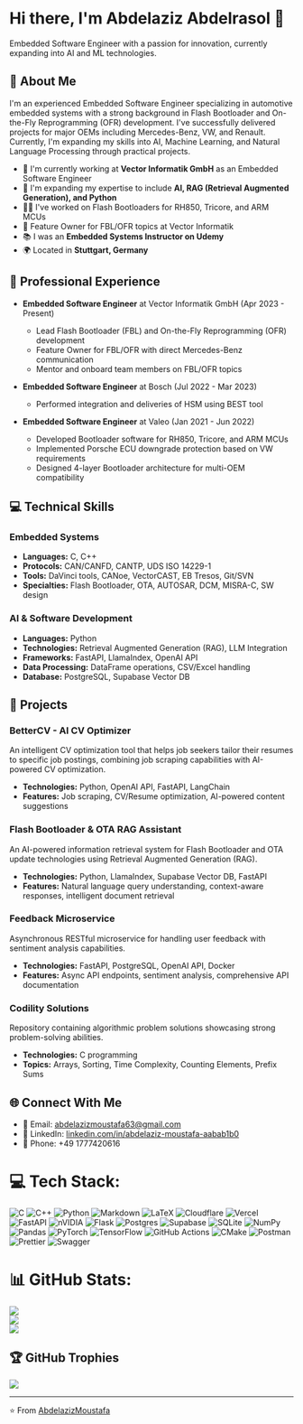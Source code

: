 # Hi there, I'm Abdelaziz Abdelrasol 👋

Embedded Software Engineer with a passion for innovation, currently expanding into AI and ML technologies.

## 🚀 About Me

I'm an experienced Embedded Software Engineer specializing in automotive embedded systems with a strong background in Flash Bootloader and On-the-Fly Reprogramming (OFR) development. I've successfully delivered projects for major OEMs including Mercedes-Benz, VW, and Renault. Currently, I'm expanding my skills into AI, Machine Learning, and Natural Language Processing through practical projects.

- 🔭 I'm currently working at **Vector Informatik GmbH** as an Embedded Software Engineer
- 🌱 I'm expanding my expertise to include **AI, RAG (Retrieval Augmented Generation), and Python**
- 👨‍💻 I've worked on Flash Bootloaders for RH850, Tricore, and ARM MCUs
- 🌟 Feature Owner for FBL/OFR topics at Vector Informatik
- 📚 I was an **Embedded Systems Instructor on Udemy**
- 🌍 Located in **Stuttgart, Germany**

## 💼 Professional Experience

- **Embedded Software Engineer** at Vector Informatik GmbH (Apr 2023 - Present)
  - Lead Flash Bootloader (FBL) and On-the-Fly Reprogramming (OFR) development
  - Feature Owner for FBL/OFR with direct Mercedes-Benz communication
  - Mentor and onboard team members on FBL/OFR topics

- **Embedded Software Engineer** at Bosch (Jul 2022 - Mar 2023)
  - Performed integration and deliveries of HSM using BEST tool

- **Embedded Software Engineer** at Valeo (Jan 2021 - Jun 2022)
  - Developed Bootloader software for RH850, Tricore, and ARM MCUs
  - Implemented Porsche ECU downgrade protection based on VW requirements
  - Designed 4-layer Bootloader architecture for multi-OEM compatibility

## 💻 Technical Skills

### Embedded Systems
- **Languages:** C, C++
- **Protocols:** CAN/CANFD, CANTP, UDS ISO 14229-1
- **Tools:** DaVinci tools, CANoe, VectorCAST, EB Tresos, Git/SVN
- **Specialties:** Flash Bootloader, OTA, AUTOSAR, DCM, MISRA-C, SW design

### AI & Software Development
- **Languages:** Python
- **Technologies:** Retrieval Augmented Generation (RAG), LLM Integration
- **Frameworks:** FastAPI, LlamaIndex, OpenAI API
- **Data Processing:** DataFrame operations, CSV/Excel handling
- **Database:** PostgreSQL, Supabase Vector DB

## 🔧 Projects

### BetterCV - AI CV Optimizer
An intelligent CV optimization tool that helps job seekers tailor their resumes to specific job postings, combining job scraping capabilities with AI-powered CV optimization.
- **Technologies:** Python, OpenAI API, FastAPI, LangChain
- **Features:** Job scraping, CV/Resume optimization, AI-powered content suggestions

### Flash Bootloader & OTA RAG Assistant
An AI-powered information retrieval system for Flash Bootloader and OTA update technologies using Retrieval Augmented Generation (RAG).
- **Technologies:** Python, LlamaIndex, Supabase Vector DB, FastAPI
- **Features:** Natural language query understanding, context-aware responses, intelligent document retrieval

### Feedback Microservice
Asynchronous RESTful microservice for handling user feedback with sentiment analysis capabilities.
- **Technologies:** FastAPI, PostgreSQL, OpenAI API, Docker
- **Features:** Async API endpoints, sentiment analysis, comprehensive API documentation

### Codility Solutions
Repository containing algorithmic problem solutions showcasing strong problem-solving abilities.
- **Technologies:** C programming
- **Topics:** Arrays, Sorting, Time Complexity, Counting Elements, Prefix Sums

## 🌐 Connect With Me

- 📧 Email: [abdelazizmoustafa63@gmail.com](mailto:abdelazizmoustafa63@gmail.com)
- 💼 LinkedIn: [linkedin.com/in/abdelaziz-moustafa-aabab1b0](https://linkedin.com/in/abdelaziz-moustafa-aabab1b0/)
- 📱 Phone: +49 1777420616



# 💻 Tech Stack:
![C](https://img.shields.io/badge/c-%2300599C.svg?style=for-the-badge&logo=c&logoColor=white) ![C++](https://img.shields.io/badge/c++-%2300599C.svg?style=for-the-badge&logo=c%2B%2B&logoColor=white) ![Python](https://img.shields.io/badge/python-3670A0?style=for-the-badge&logo=python&logoColor=ffdd54) ![Markdown](https://img.shields.io/badge/markdown-%23000000.svg?style=for-the-badge&logo=markdown&logoColor=white) ![LaTeX](https://img.shields.io/badge/latex-%23008080.svg?style=for-the-badge&logo=latex&logoColor=white) ![Cloudflare](https://img.shields.io/badge/Cloudflare-F38020?style=for-the-badge&logo=Cloudflare&logoColor=white) ![Vercel](https://img.shields.io/badge/vercel-%23000000.svg?style=for-the-badge&logo=vercel&logoColor=white) ![FastAPI](https://img.shields.io/badge/FastAPI-005571?style=for-the-badge&logo=fastapi) ![nVIDIA](https://img.shields.io/badge/cuda-000000.svg?style=for-the-badge&logo=nVIDIA&logoColor=green) ![Flask](https://img.shields.io/badge/flask-%23000.svg?style=for-the-badge&logo=flask&logoColor=white) ![Postgres](https://img.shields.io/badge/postgres-%23316192.svg?style=for-the-badge&logo=postgresql&logoColor=white) ![Supabase](https://img.shields.io/badge/Supabase-3ECF8E?style=for-the-badge&logo=supabase&logoColor=white) ![SQLite](https://img.shields.io/badge/sqlite-%2307405e.svg?style=for-the-badge&logo=sqlite&logoColor=white) ![NumPy](https://img.shields.io/badge/numpy-%23013243.svg?style=for-the-badge&logo=numpy&logoColor=white) ![Pandas](https://img.shields.io/badge/pandas-%23150458.svg?style=for-the-badge&logo=pandas&logoColor=white) ![PyTorch](https://img.shields.io/badge/PyTorch-%23EE4C2C.svg?style=for-the-badge&logo=PyTorch&logoColor=white) ![TensorFlow](https://img.shields.io/badge/TensorFlow-%23FF6F00.svg?style=for-the-badge&logo=TensorFlow&logoColor=white) ![GitHub Actions](https://img.shields.io/badge/github%20actions-%232671E5.svg?style=for-the-badge&logo=githubactions&logoColor=white) ![CMake](https://img.shields.io/badge/CMake-%23008FBA.svg?style=for-the-badge&logo=cmake&logoColor=white) ![Postman](https://img.shields.io/badge/Postman-FF6C37?style=for-the-badge&logo=postman&logoColor=white) ![Prettier](https://img.shields.io/badge/prettier-%23F7B93E.svg?style=for-the-badge&logo=prettier&logoColor=black) ![Swagger](https://img.shields.io/badge/-Swagger-%23Clojure?style=for-the-badge&logo=swagger&logoColor=white)
# 📊 GitHub Stats:
![](https://github-readme-stats.vercel.app/api?username=AbdelazizMoustafa10M&theme=default&hide_border=true&include_all_commits=true&count_private=true)<br/>
![](https://nirzak-streak-stats.vercel.app/?user=AbdelazizMoustafa10M&theme=default&hide_border=true)<br/>
![](https://github-readme-stats.vercel.app/api/top-langs/?username=AbdelazizMoustafa10M&theme=default&hide_border=true&include_all_commits=true&count_private=true&layout=compact)

## 🏆 GitHub Trophies
![](https://github-profile-trophy.vercel.app/?username=AbdelazizMoustafa10M&theme=radical&no-frame=false&no-bg=true&margin-w=4)

---

⭐️ From [AbdelazizMoustafa](https://github.com/AbdelazizMoustafa10M)
